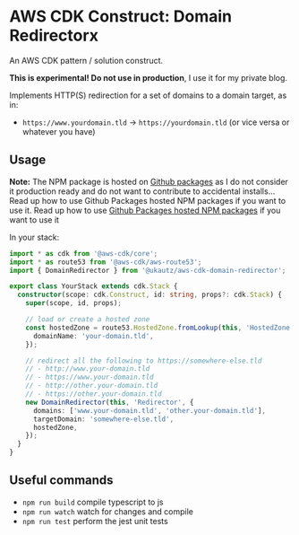 # AWS CDK Construct: Domain Redirectorx

An AWS CDK pattern / solution construct.

**This is experimental! Do not use in production**, I use it for my private blog.

Implements HTTP(S) redirection for a set of domains to a domain target, as in:
- `https://www.yourdomain.tld` -> `https://yourdomain.tld` (or vice versa or whatever you have)

## Usage

**Note:** The NPM package is hosted on [Github packages](https://github.com/features/packages) as I do not consider it production ready and do not want to contribute to accidental installs… Read up how to use Github Packages hosted NPM packages if you want to use it. Read up how to use [Github Packages hosted NPM packages](https://docs.github.com/en/packages/guides/configuring-npm-for-use-with-github-packages#installing-a-package) if you want to use it

In your stack:

```typescript
import * as cdk from '@aws-cdk/core';
import * as route53 from '@aws-cdk/aws-route53';
import { DomainRedirector } from '@ukautz/aws-cdk-domain-redirector';

export class YourStack extends cdk.Stack {
  constructor(scope: cdk.Construct, id: string, props?: cdk.Stack) {
    super(scope, id, props);

    // load or create a hosted zone
    const hostedZone = route53.HostedZone.fromLookup(this, 'HostedZone', {
      domainName: 'your-domain.tld',
    });

    // redirect all the following to https://somewhere-else.tld
    // - http://www.your-domain.tld
    // - https://www.your-domain.tld
    // - http://other.your-domain.tld
    // - https://other.your-domain.tld
    new DomainRedirector(this, 'Redirector', {
      domains: ['www.your-domain.tld', 'other.your-domain.tld'],
      targetDomain: 'somewhere-else.tld',
      hostedZone,
    });
  }
}

```

## Useful commands

 * `npm run build`   compile typescript to js
 * `npm run watch`   watch for changes and compile
 * `npm run test`    perform the jest unit tests
